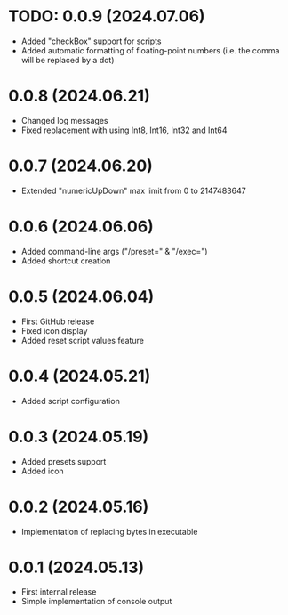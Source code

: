 # TODO: 0.0.9 (2024.07.06)
- Added "checkBox" support for scripts
- Added automatic formatting of floating-point numbers (i.e. the comma will be replaced by a dot)

# 0.0.8 (2024.06.21)
- Changed log messages
- Fixed replacement with using Int8, Int16, Int32 and Int64

# 0.0.7 (2024.06.20)
- Extended "numericUpDown" max limit from 0 to 2147483647

# 0.0.6 (2024.06.06)
- Added command-line args ("/preset=" & "/exec=")
- Added shortcut creation

# 0.0.5 (2024.06.04)
- First GitHub release
- Fixed icon display
- Added reset script values feature

# 0.0.4 (2024.05.21)
- Added script configuration

# 0.0.3 (2024.05.19)
- Added presets support
- Added icon

# 0.0.2 (2024.05.16)
- Implementation of replacing bytes in executable

# 0.0.1 (2024.05.13)
- First internal release
- Simple implementation of console output
